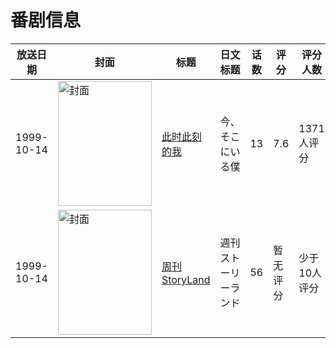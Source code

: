 # 番剧信息

|放送日期|封面|标题|日文标题|话数|评分|评分人数|
|---|---|---|---|---|---|---|
|1999-10-14|<img src="https://lain.bgm.tv/pic/cover/c/e3/b2/4075_5Ewqd.jpg" alt="封面" style="width:150px;height:200px;object-fit:cover;">|[此时此刻的我](https://bangumi.tv/subject/4075)|今、そこにいる僕|13|7.6|1371人评分|
|1999-10-14|<img src="https://lain.bgm.tv/pic/cover/c/48/5e/75186_1DuP6.jpg" alt="封面" style="width:150px;height:200px;object-fit:cover;">|[周刊StoryLand](https://bangumi.tv/subject/75186)|週刊ストーリーランド|56|暂无评分|少于10人评分|
